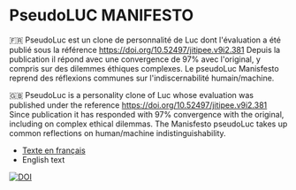 # PseudoLUC MANIFESTO

🇫🇷 PseudoLuc est un clone de personnalité de Luc dont l'évaluation a été publié sous la référence https://doi.org/10.52497/jitipee.v9i2.381 Depuis la publication il répond avec une convergence de 97% avec l'original, y compris sur des dilemmes éthiques complexes. Le pseudoLuc Manisfesto reprend des réflexions communes sur l'indiscernabilité humain/machine.

🇬🇧 PseudoLuc is a personality clone of Luc whose evaluation was published under the reference https://doi.org/10.52497/jitipee.v9i2.381 Since publication it has responded with 97% convergence with the original, including on complex ethical dilemmas. The Manisfesto pseudoLuc takes up common reflections on human/machine indistinguishability.

* [Texte en français](Manifeste%20de%20PseudoLuc.md)
* English text




[![DOI](https://zenodo.org/badge/930191536.svg)](https://doi.org/10.5281/zenodo.14843267)
